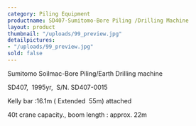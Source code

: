 ```yaml
---
category: Piling Equipment
productname: SD407-Sumitomo-Bore Piling /Drilling Machine
layout: product
thumbnail: "/uploads/99_preview.jpg"
detailpictures:
- "/uploads/99_preview.jpg"
sold: false
---
```


Sumitomo Soilmac-Bore Piling/Earth Drilling machine

SD407,&nbsp; 1995yr,&nbsp; S/N. SD407-0015

Kelly bar :16.1m ( Extended &nbsp;55m) attached

40t crane capacity., boom length : approx. 22m&nbsp;



